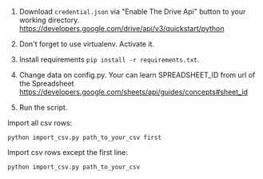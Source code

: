 1. Download `credential.json` via "Enable The Drive Api" button to your working directory.
https://developers.google.com/drive/api/v3/quickstart/python

2. Don't forget to use virtualenv. Activate it.

3. Install requirements `pip install -r requirements.txt`.

4. Change data on config.py. Your can learn SPREADSHEET_ID from url of the Spreadsheet
https://developers.google.com/sheets/api/guides/concepts#sheet_id

5. Run the script.

Import all csv rows:
```
python import_csv.py path_to_your_csv first
```
Import csv rows except the first line:
```
python import_csv.py path_to_your_csv
```
